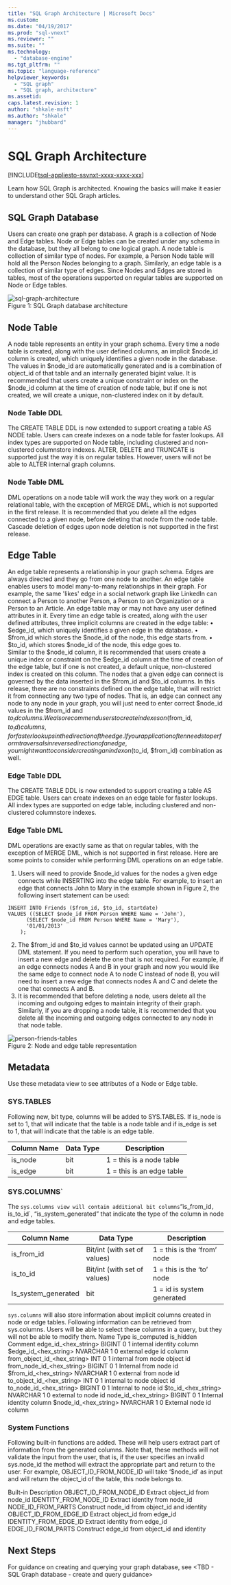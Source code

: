 ```yaml
---
title: "SQL Graph Architecture | Microsoft Docs"
ms.custom: 
ms.date: "04/19/2017"
ms.prod: "sql-vnext"
ms.reviewer: ""
ms.suite: ""
ms.technology: 
  - "database-engine"
ms.tgt_pltfrm: ""
ms.topic: "language-reference"
helpviewer_keywords: 
  - "SQL graph"
  - "SQL graph, architecture"
ms.assetid: 
caps.latest.revision: 1
author: "shkale-msft"
ms.author: "shkale"
manager: "jhubbard"
---
```

# SQL Graph Architecture  
[!INCLUDE[tsql-appliesto-ssvnxt-xxxx-xxxx-xxx](../../includes/tsql-appliesto-ssvnxt-xxxx-xxxx-xxx.md)]   


Learn how SQL Graph is architected. Knowing the basics will make it easier to understand other SQL Graph articles.
 
## SQL Graph Database
Users can create one graph per database. A graph is a collection of Node and Edge tables. Node or Edge tables can be created under any schema in the database, but they all belong to one logical graph. A node table is collection of similar type of nodes. For example, a Person Node table will hold all the Person Nodes belonging to a graph. Similarly, an edge table is a collection of similar type of edges. Since Nodes and Edges are stored in tables, most of the operations supported on regular tables are supported on Node or Edge tables. 
 
 
![sql-graph-architecture](../../relational-databases/graphs/media/sql-graph-architecture.png "Sql graph database architecture")   
Figure 1: SQL Graph database architecture
 
## Node Table
A node table represents an entity in your graph schema. Every time a node table is created, along with the user defined columns, an implicit $node_id column is created, which uniquely identifies a given node in the database. The values in $node_id are automatically generated and is a combination of object_id of that table and an internally generated bigint value. It is recommended that users create a unique constraint or index on the $node_id column at the time of creation of node table, but if one is not created, we will create a unique, non-clustered index on it by default. 
 
### Node Table DDL
The CREATE TABLE DDL is now extended to support creating a table AS NODE table. Users can create indexes on a node table for faster lookups. All index types are supported on Node table, including clustered and non-clustered columnstore indexes. ALTER, DELETE and TRUNCATE is supported just the way it is on regular tables. However, users will not be able to ALTER internal graph columns. 
 
### Node Table DML
DML operations on a node table will work the way they work on a regular relational table, with the exception of MERGE DML, which is not supported in the first release. It is recommended that you delete all the edges connected to a given node, before deleting that node from the node table. Cascade deletion of edges upon node deletion is not supported in the first release. 
 
## Edge Table
An edge table represents a relationship in your graph schema. Edges are always directed and they go from one node to another. An edge table enables users to model many-to-many relationships in their graph. For example, the same 'likes' edge in a social network graph like LinkedIn can connect a Person to another Person, a Person to an Organization or a Person to an Article. An edge table may or may not have any user defined attributes in it. Every time an edge table is created, along with the user defined attributes, three implicit columns are created in the edge table:
•	$edge_id, which uniquely identifies a given edge in the database.
•	$from_id which stores the $node_id of the node, this edge starts from. 
•	$to_id, which stores $node_id of the node, this edge goes to.  
Similar to the $node_id column, it is recommended that users create a unique index or constraint on the $edge_id column at the time of creation of the edge table, but if one is not created, a default unique, non-clustered index is created on this column. The nodes that a given edge can connect is governed by the data inserted in the $from_id and $to_id columns. In this release, there are no constraints defined on the edge table, that will restrict it from connecting any two type of nodes. That is, an edge can connect any node to any node in your graph, you will just need to enter correct $node_id values in the $from_id and $to_id columns.
We also recommend users to create indexes on ($from_id, $to_id) columns, for faster lookups in the direction of the edge. If your application often needs to perform traversals in reverse direction of an edge, you might want to consider creating an index on ($to_id, $from_id) combination as well. 
 
### Edge Table DDL
The CREATE TABLE DDL is now extended to support creating a table AS EDGE table. Users can create indexes on an edge table for faster lookups. All index types are supported on edge table, including clustered and non-clustered columnstore indexes. 
 
### Edge Table DML
DML operations are exactly same as that on regular tables, with the exception of MERGE DML, which is not supported in first release. Here are some points to consider while performing DML operations on an edge table.
1.	Users will need to provide $node_id values for the nodes a given edge connects while INSERTING into the edge table. For example, to insert an edge that connects John to Mary in the example shown in Figure 2, the following insert statement can be used:  
```
INSERT INTO Friends ($from_id, $to_id, startdate) 
VALUES ((SELECT $node_id FROM Person WHERE Name = 'John'),
      (SELECT $node_id FROM Person WHERE Name = 'Mary'), 
      '01/01/2013'
    );
```   
2.	The $from_id and $to_id values cannot be updated using an UPDATE DML statement. If you need to perform such operation, you will have to insert a new edge and delete the one that is not required. For example, if an edge connects nodes A and B in your graph and now you would like the same edge to connect node A to node C instead of node B, you will need to insert a new edge that connects nodes A and C and delete the one that connects A and B. 
3.	 It is recommended that before deleting a node, users delete all the incoming and outgoing edges to maintain integrity of their graph. Similarly, if you are dropping a node table, it is recommended that you delete all the incoming and outgoing edges connected to any node in that node table.
 

![person-friends-tables](../../relational-databases/graphs/media/person-friends-tables.png "Person node and friends edge tables")   
Figure 2: Node and edge table representation
 
## Metadata
Use these metadata view to see attributes of a Node or Edge table.
 
### SYS.TABLES
Following new, bit type, columns will be added to SYS.TABLES. If is_node is set to 1, that will indicate that the table is a node table and if is_edge is set to 1, that will indicate that the table is an edge table.
 
|Column Name |Data Type |Description |
|--- |---|--- |
|is_node |bit |1 = this is a node table |
|is_edge |bit |1 = this is an edge table |
 
### SYS.COLUMNS`
The `sys.columns view will contain additional bit columns`“is_from_id`, `is_to_id`, “is_system_generated” that indicate the type of the column in node and edge tables.
 
|Column Name |Data Type |Description |
|--- |---|--- |
|is_from_id |Bit/int (with set of values) |1 = this is the ‘from’ node |
|is_to_id |Bit/int (with set of values) |1 = this is the ‘to’ node |
|Is_system_generated |bit |1 = id is system generated |
 
`sys.columns` will also store information about implicit columns created in node or edge tables. Following information can be retrieved from sys.columns. Users will be able to select these columns in a query, but they will not be able to modify them.
Name	Type	is_computed	is_hidden	Comment
edge_id_<hex_string>	BIGINT	0	1	internal identity column
$edge_id_<hex_string>	NVARCHAR	1	0	external edge id column
from_object_id_<hex_string>	INT	0	1	internal from node object id
from_node_id_<hex_string>	BIGINT	0	1	Internal from node id
$from_id_<hex_string>	NVARCHAR	1	0	external from node id
to_object_id_<hex_string>	INT	0	1	internal to node object id
to_node_id_<hex_string>	BIGINT	0	1	Internal to node id
$to_id_<hex_string>	NVARCHAR	1	0	external to node id
node_id_<hex_string>	BIGINT	0	1	Internal identity column
$node_id_<hex_string>	NVARCHAR	1	0	External node id column
 
### System Functions
Following built-in functions are added. These will help users extract part of information from the generated columns. Note that, these methods will not validate the input from the user, that is, if the user specifies an invalid sys.node_id the method will extract the appropriate part and return to the user. For example, OBJECT_ID_FROM_NODE_ID will take ‘$node_id’ as input and will return the object_id of the table, this node belongs to. 
 
Built-in	Description
OBJECT_ID_FROM_NODE_ID	Extract object_id from node_id
IDENTITY_FROM_NODE_ID	Extract identity from node_id
NODE_ID_FROM_PARTS	Construct node_id from object_id and identity
OBJECT_ID_FROM_EDGE_ID	Extract object_id from edge_id
IDENTITY_FROM_EDGE_ID	Extract identity from edge_id
EDGE_ID_FROM_PARTS	Construct edge_id from object_id and identity
 
## Next Steps
For guidance on creating and querying your graph database, see <TBD - SQL Graph database - create and query guidance>
 

